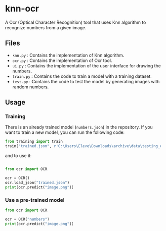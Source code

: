 # knn-ocr
A Ocr (Optical Character Recognition) tool that uses Knn algorithm to recognize numbers from a given image.


## Files

- `knn.py` : Contains the implementation of Knn algorithm.
- `ocr.py` : Contains the implementation of Ocr tool.
- `ui.py` : Contains the implementation of the user interface for drawing the numbers.
- `train.py` : Contains the code to train a model with a training dataset.
- `test.py` : Contains the code to test the model by generating images with random numbers.


## Usage

### Training

There is an already trained model (`numbers.json`) in the repository. If you want to train a new model, you can run the following code:

```python
from training import train
train("trained.json", r'C:\Users\Eleve\Downloads\archive\data\testing_data')
```

and to use it:
```python

from ocr import OCR

ocr = OCR()
ocr.load_json("trained.json")
print(ocr.predict("image.png"))
```

### Use a pre-trained model

```python
from ocr import OCR

ocr = OCR("numbers")
print(ocr.predict("image.png"))
```

